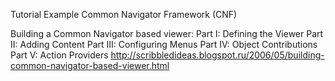 Tutorial Example 
Common Navigator Framework (CNF)

Building a Common Navigator based viewer:
Part I: Defining the Viewer
Part II: Adding Content
Part III: Configuring Menus
Part IV: Object Contributions
Part V: Action Providers
http://scribbledideas.blogspot.ru/2006/05/building-common-navigator-based-viewer.html



